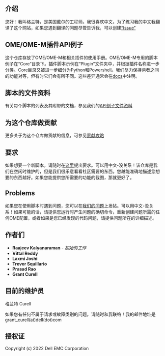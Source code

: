 ## 介绍

您好！我叫格兰特，是美国戴尔的工程师。我很喜欢中文，为了练习我的中文我翻译了这个网站，如果您遇到翻译的问题尽管告诉我，可以创建[“Issue” ](https://github.com/dell/OpenManage-Enterprise/issues)

## OME/OME-M插件API例子

这个仓库存放了OME/OME-M和相关插件的使用手册。OME/OME-M专用的脚本例子在“Core”目录下。插件脚本示例在“Plugin”文件夹中，并根据插件名称进一步分类。Core目录又被进一步细分为Python和Powershell。我们尽力保持两者之间的功能对等，但有时它们会有所不同。这些差异通常会在[docs](../API.md)中注明。

## 脚本的文件资料

有关每个脚本的列表及其附带的文档，参见我们的[API例子文件资料](../API.md)

## 为这个仓库做贡献

更多关于为这个仓库做贡献的信息，可参见[贡献攻略](../CONTRIBUTING.md)

## 要求

如果想要一个新脚本，请随时在[这里](https://github.com/dell/OpenManage-Enterprise/issues)提出要求。可以用中文-没关系！该仓库是我们在空闲时维护的，但是我们很乐意看看社区需要的东西。您越能准确地描述您想要的东西越好。如果您能提供您所需要的功能的截图，那就更好了。

## Problems

如果您在使用脚本时遇到问题，您可以在[我们的问题](https://github.com/dell/OpenManage-Enterprise/issues)上发帖。可以用中文-没关系！如果可能的话，请提供您运行时产生问题的确切命令，重新创建问题所需的任何OME配置，或者如果是您已经发现的代码问题，请提供问题所在的详细描述。


## 作者们

* **Raajeev Kalyanaraman** - *初始的工作*
* **Vittal Reddy**
* **Laxmi Joshi** 
* **Trevor Squillario**
* **Prasad Rao**
* **Grant Curell**

## 目前的维护员

格兰特 Curell

如果您有任何不属于请求或故障类别的问题，请随时和我联络！我的邮件地址是grant_curell(at)dell(dot)com

## 授权证

Copyright (c) 2022 Dell EMC Corporation